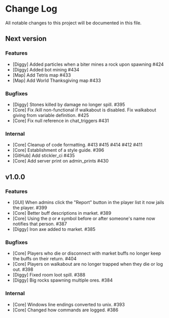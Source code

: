 # Change Log

All notable changes to this project will be documented in this file.

## Next version

### Features
- [Diggy] Added particles when a biter mines a rock upon spawning #424
- [Diggy] Added bot mining #434
- [Map] Add Tetris map #433
- [Map] Add World Thanksgiving map #433

### Bugfixes
- [Diggy] Stones killed by damage no longer spill. #395
- [Core] Fix /kill non-functional if walkabout is disabled. Fix walkabout giving from variable definition. #425
- [Core] Fix null reference in chat_triggers #431

### Internal
- [Core] Cleanup of code formatting. #413 #415 #414 #412 #411
- [Core] Establishment of a style guide. #396
- [GitHub] Add stickler_ci #435
- [Core] Add server print on admin_prints #430

## v1.0.0

### Features
- [GUI] When admins click the "Report" button in the player list it now jails the player.  #399
- [Core] Better buff descriptions in market. #389
- [Core] Using the `@` or `#` symbol before or after someone's name now notifies that person. #387
- [Diggy] Iron axe added to market. #385

### Bugfixes
- [Core] Players who die or disconnect with market buffs no longer keep the buffs on their return. #404
- [Core] Players on walkabout are no longer trapped when they die or log out. #398
- [Diggy] Fixed room loot spill. #388
- [Diggy] Big rocks spawning multiple ores. #384

### Internal
- [Core] Windows line endings converted to unix. #393
- [Core] Changed how commands are logged. #386
